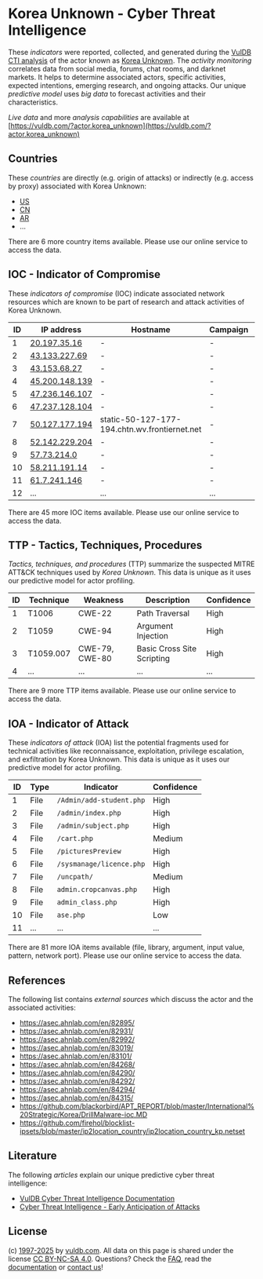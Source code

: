 # Korea Unknown - Cyber Threat Intelligence

These _indicators_ were reported, collected, and generated during the [VulDB CTI analysis](https://vuldb.com/?kb.cti) of the actor known as [Korea Unknown](https://vuldb.com/?actor.korea_unknown). The _activity monitoring_ correlates data from social media, forums, chat rooms, and darknet markets. It helps to determine associated actors, specific activities, expected intentions, emerging research, and ongoing attacks. Our unique _predictive model_ uses _big data_ to forecast activities and their characteristics.

_Live data_ and more _analysis capabilities_ are available at [https://vuldb.com/?actor.korea_unknown](https://vuldb.com/?actor.korea_unknown)

## Countries

These _countries_ are directly (e.g. origin of attacks) or indirectly (e.g. access by proxy) associated with Korea Unknown:

* [US](https://vuldb.com/?country.us)
* [CN](https://vuldb.com/?country.cn)
* [AR](https://vuldb.com/?country.ar)
* ...

There are 6 more country items available. Please use our online service to access the data.

## IOC - Indicator of Compromise

These _indicators of compromise_ (IOC) indicate associated network resources which are known to be part of research and attack activities of Korea Unknown.

ID | IP address | Hostname | Campaign | Confidence
-- | ---------- | -------- | -------- | ----------
1 | [20.197.35.16](https://vuldb.com/?ip.20.197.35.16) | - | - | High
2 | [43.133.227.69](https://vuldb.com/?ip.43.133.227.69) | - | - | High
3 | [43.153.68.27](https://vuldb.com/?ip.43.153.68.27) | - | - | High
4 | [45.200.148.139](https://vuldb.com/?ip.45.200.148.139) | - | - | High
5 | [47.236.146.107](https://vuldb.com/?ip.47.236.146.107) | - | - | High
6 | [47.237.128.104](https://vuldb.com/?ip.47.237.128.104) | - | - | High
7 | [50.127.177.194](https://vuldb.com/?ip.50.127.177.194) | static-50-127-177-194.chtn.wv.frontiernet.net | - | High
8 | [52.142.229.204](https://vuldb.com/?ip.52.142.229.204) | - | - | High
9 | [57.73.214.0](https://vuldb.com/?ip.57.73.214.0) | - | - | High
10 | [58.211.191.14](https://vuldb.com/?ip.58.211.191.14) | - | - | High
11 | [61.7.241.146](https://vuldb.com/?ip.61.7.241.146) | - | - | High
12 | ... | ... | ... | ...

There are 45 more IOC items available. Please use our online service to access the data.

## TTP - Tactics, Techniques, Procedures

_Tactics, techniques, and procedures_ (TTP) summarize the suspected MITRE ATT&CK techniques used by _Korea Unknown_. This data is unique as it uses our predictive model for actor profiling.

ID | Technique | Weakness | Description | Confidence
-- | --------- | -------- | ----------- | ----------
1 | T1006 | CWE-22 | Path Traversal | High
2 | T1059 | CWE-94 | Argument Injection | High
3 | T1059.007 | CWE-79, CWE-80 | Basic Cross Site Scripting | High
4 | ... | ... | ... | ...

There are 9 more TTP items available. Please use our online service to access the data.

## IOA - Indicator of Attack

These _indicators of attack_ (IOA) list the potential fragments used for technical activities like reconnaissance, exploitation, privilege escalation, and exfiltration by Korea Unknown. This data is unique as it uses our predictive model for actor profiling.

ID | Type | Indicator | Confidence
-- | ---- | --------- | ----------
1 | File | `/Admin/add-student.php` | High
2 | File | `/admin/index.php` | High
3 | File | `/admin/subject.php` | High
4 | File | `/cart.php` | Medium
5 | File | `/picturesPreview` | High
6 | File | `/sysmanage/licence.php` | High
7 | File | `/uncpath/` | Medium
8 | File | `admin.cropcanvas.php` | High
9 | File | `admin_class.php` | High
10 | File | `ase.php` | Low
11 | ... | ... | ...

There are 81 more IOA items available (file, library, argument, input value, pattern, network port). Please use our online service to access the data.

## References

The following list contains _external sources_ which discuss the actor and the associated activities:

* https://asec.ahnlab.com/en/82895/
* https://asec.ahnlab.com/en/82931/
* https://asec.ahnlab.com/en/82992/
* https://asec.ahnlab.com/en/83019/
* https://asec.ahnlab.com/en/83101/
* https://asec.ahnlab.com/en/84268/
* https://asec.ahnlab.com/en/84290/
* https://asec.ahnlab.com/en/84292/
* https://asec.ahnlab.com/en/84294/
* https://asec.ahnlab.com/en/84315/
* https://github.com/blackorbird/APT_REPORT/blob/master/International%20Strategic/Korea/DrillMalware-ioc.MD
* https://github.com/firehol/blocklist-ipsets/blob/master/ip2location_country/ip2location_country_kp.netset

## Literature

The following _articles_ explain our unique predictive cyber threat intelligence:

* [VulDB Cyber Threat Intelligence Documentation](https://vuldb.com/?kb.cti)
* [Cyber Threat Intelligence - Early Anticipation of Attacks](https://www.scip.ch/en/?labs.20201022)

## License

(c) [1997-2025](https://vuldb.com/?kb.changelog) by [vuldb.com](https://vuldb.com/?kb.about). All data on this page is shared under the license [CC BY-NC-SA 4.0](https://creativecommons.org/licenses/by-nc-sa/4.0/). Questions? Check the [FAQ](https://vuldb.com/?kb.faq), read the [documentation](https://vuldb.com/?kb) or [contact us](https://vuldb.com/?contact)!
